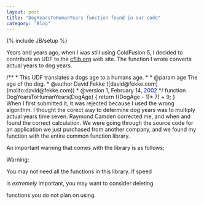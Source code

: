 ```yaml
---
layout: post
title: "DogYearsToHumanYears function found in our code"
category: "Blog"
---
```

{% include JB/setup %}

Years and years ago, when I was still using ColdFusion 5, I decided to contribute an UDF to the [cflib.org](http://www.cflib.org/) web site. The function I wrote converts actual years to dog years.

<div class="code">/**  
 * This UDF translates a dogs age to a humans age.  
 *   
 * @param age The age of the dog.   
 * @author David Fekke ([david@fekke.com](mailto:david@fekke.com))   
 * @version 1, February 14,<font color="BLUE"> 2002</font>   
 */  
 function DogYearsToHumanYears(DogAge) {  
 return ((DogAge - 1)* 7) + 9;  
 }</div> When I first submitted it, it was rejected because I used the wrong algorithm. I thought the corect way to determine dog years was to multiply actual years time seven. Raymond Camden corrected me, and when and found the correct calculation.
We were going through the source code for an application we just purchased from another company, and we found my function with the entire common function library.

An important warning that comes with the library is as follows;

Warning:

You may not need all the functions in this library. If speed

is _extremely_ important, you may want to consider deleting

functions you do not plan on using.